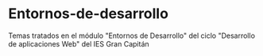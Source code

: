Entornos-de-desarrollo
======================

Temas tratados en el módulo "Entornos de Desarrollo" del ciclo "Desarrollo de aplicaciones Web" del IES Gran Capitán
